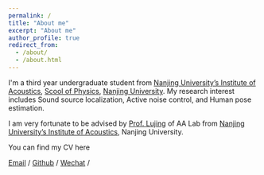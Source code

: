 ```yaml
---
permalink: /
title: "About me"
excerpt: "About me"
author_profile: true
redirect_from: 
  - /about/
  - /about.html
---
```


I'm a third year undergraduate student from [Nanjing University’s Institute of Acoustics](https://acoustics.nju.edu.cn/), [Scool of Physics](https://physics.nju.edu.cn/), [Nanjing University](https://www.nju.edu.cn/). My research interest includes Sound source localization, Active noise control, and Human pose estimation.

I am very fortunate to be advised by [Prof. Lujing](https://acoustics.nju.edu.cn/rydw/szgk/js/lj/index.html) of AA Lab from [Nanjing University’s Institute of Acoustics](https://acoustics.nju.edu.cn/), Nanjing University. 

You can find my CV here

[Email](502022220097@smail.nju.edu.cn) / [Github](https://github.com/taro-liu) / [Wechat](../images/wechat.jpg) / 
